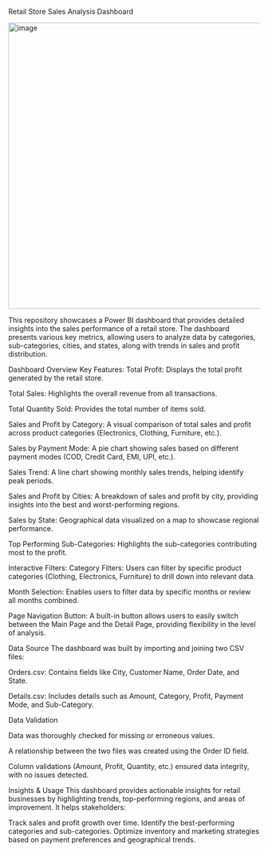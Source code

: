 Retail Store Sales Analysis Dashboard

<img width="574" alt="image" src="https://github.com/user-attachments/assets/cf01dfe6-502d-4e60-b9fc-bbe855bb2028">


This repository showcases a Power BI dashboard that provides detailed insights into the sales performance of a retail store. The dashboard presents various key metrics, allowing users to analyze data by categories, sub-categories, cities, and states, along with trends in sales and profit distribution.

Dashboard Overview
Key Features:
Total Profit: Displays the total profit generated by the retail store.

Total Sales: Highlights the overall revenue from all transactions.

Total Quantity Sold: Provides the total number of items sold.

Sales and Profit by Category: A visual comparison of total sales and profit across product categories (Electronics, Clothing, Furniture, etc.).

Sales by Payment Mode: A pie chart showing sales based on different payment modes (COD, Credit Card, EMI, UPI, etc.).

Sales Trend: A line chart showing monthly sales trends, helping identify peak periods.

Sales and Profit by Cities: A breakdown of sales and profit by city, providing insights into the best and worst-performing regions.

Sales by State: Geographical data visualized on a map to showcase regional performance.

Top Performing Sub-Categories: Highlights the sub-categories contributing most to the profit.

Interactive Filters:
Category Filters: Users can filter by specific product categories (Clothing, Electronics, Furniture) to drill down into relevant data.

Month Selection: Enables users to filter data by specific months or review all months combined.

Page Navigation Button: A built-in button allows users to easily switch between the Main Page and the Detail Page, providing flexibility in the level of analysis.

Data Source
The dashboard was built by importing and joining two CSV files:

Orders.csv: Contains fields like City, Customer Name, Order Date, and State.

Details.csv: Includes details such as Amount, Category, Profit, Payment Mode, and Sub-Category.

Data Validation

Data was thoroughly checked for missing or erroneous values.

A relationship between the two files was created using the Order ID field.

Column validations (Amount, Profit, Quantity, etc.) ensured data integrity, with no issues detected.


Insights & Usage
This dashboard provides actionable insights for retail businesses by highlighting trends, top-performing regions, and areas of improvement. It helps stakeholders:

Track sales and profit growth over time.
Identify the best-performing categories and sub-categories.
Optimize inventory and marketing strategies based on payment preferences and geographical trends.
